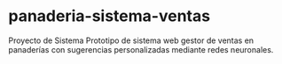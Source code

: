 # panaderia-sistema-ventas
Proyecto de Sistema Prototipo de sistema web gestor de ventas en panaderías con sugerencias personalizadas mediante redes neuronales.
